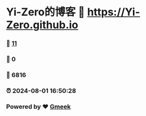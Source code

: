 # Yi-Zero的博客 :link: https://Yi-Zero.github.io 
### :page_facing_up: [11](https://Yi-Zero.github.io/tag.html) 
### :speech_balloon: 0 
### :hibiscus: 6816 
### :alarm_clock: 2024-08-01 16:50:28 
### Powered by :heart: [Gmeek](https://github.com/Meekdai/Gmeek)
